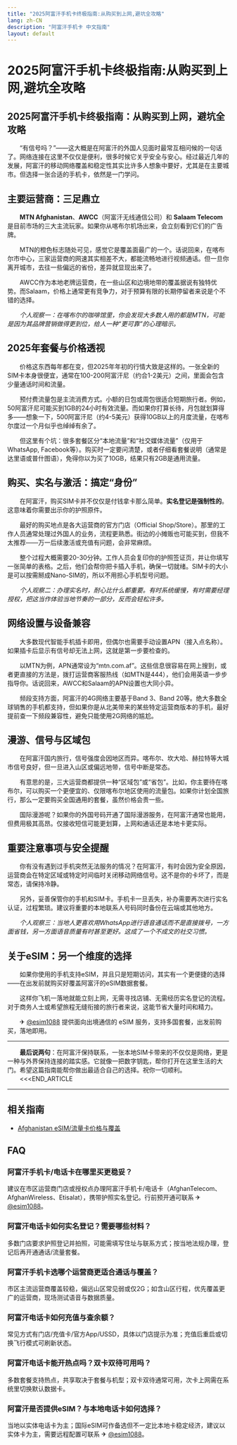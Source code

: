 ```yaml
---
title: "2025阿富汗手机卡终极指南:从购买到上网,避坑全攻略"
lang: zh-CN
description: "阿富汗手机卡 中文指南"
layout: default
---
```

# 2025阿富汗手机卡终极指南:从购买到上网,避坑全攻略

## 2025阿富汗手机卡终极指南：从购买到上网，避坑全攻略

　　“有信号吗？”——这大概是在阿富汗的外国人见面时最常互相问候的一句话了。网络连接在这里不仅仅是便利，很多时候它关乎安全与安心。经过最近几年的发展，阿富汗的移动网络覆盖和稳定性其实比许多人想象中要好，尤其是在主要城市。但选择一张合适的手机卡，依然是一门学问。

## 主要运营商：三足鼎立

　　**MTN Afghanistan**、**AWCC**（阿富汗无线通信公司）和 **Salaam Telecom** 是目前市场的三大主流玩家。如果你从喀布尔机场出来，会立刻看到它们的广告牌。

　　MTN的橙色标志随处可见，感觉它是覆盖面最广的一个。话说回来，在喀布尔市中心，三家运营商的网速其实相差不大，都能流畅地进行视频通话。但一旦你离开城市，去往一些偏远的省份，差异就显现出来了。

　　AWCC作为本地老牌运营商，在一些山区和边境地带的覆盖据说有独特优势。而Salaam，价格上通常更有竞争力，对于预算有限的长期停留者来说是个不错的选择。

　　*个人观察一：在喀布尔的咖啡馆里，你会发现大多数人用的都是MTN，可能是因为其品牌营销做得更到位，给人一种“更可靠”的心理暗示。*

## 2025年套餐与价格透视

　　价格这东西每年都在变，但2025年年初的行情大致是这样的。一张全新的SIM卡本身很便宜，通常在100-200阿富汗尼（约合1-2美元）之间，里面会包含少量通话时间和流量。

　　预付费流量包是主流消费方式。小额的日包或周包很适合短期旅行者。例如，50阿富汗尼可能买到1GB的24小时有效流量。而如果你打算长待，月包就划算得多——想象一下，500阿富汗尼（约4-5美元）获得10GB以上的月度流量，在喀布尔度过一个月似乎也绰绰有余了。

　　但这里有个坑：很多套餐区分“本地流量”和“社交媒体流量”（仅用于WhatsApp, Facebook等）。购买时一定要问清楚，或者仔细看套餐说明（通常是达里语或普什图语），免得你以为买了10GB，结果只有2GB是通用流量。

## 购买、实名与激活：搞定“身份”

　　在阿富汗，购买SIM卡并不仅仅是付钱拿卡那么简单。**实名登记是强制性的**。这意味着你需要出示你的护照原件。

　　最好的购买地点是各大运营商的官方门店（Official Shop/Store）。那里的工作人员通常处理过外国人的业务，流程更熟悉。街边的小摊贩也可能买到，但我不太推荐——万一后续激活或充值有问题，会非常麻烦。

　　整个过程大概需要20-30分钟。工作人员会复印你的护照签证页，并让你填写一张简单的表格。之后，他们会帮你把卡插入手机，确保一切就绪。SIM卡的大小是可以按需掰成Nano-SIM的，所以不用担心手机型号问题。

　　*个人观察二：办理实名时，耐心比什么都重要。有时系统缓慢，有时需要经理授权，把这当作体验当地节奏的一部分，反而会轻松许多。*

## 网络设置与设备兼容

　　大多数现代智能手机插卡即用，但偶尔也需要手动设置APN（接入点名称）。如果插卡后显示有信号却无法上网，这就是第一步要检查的。

　　以MTN为例，APN通常设为“mtn.com.af”。这些信息很容易在网上搜到，或者更直接的方法是，拨打运营商客服热线（如MTN是444），他们会用英语一步步指导你。话说回来，AWCC和Salaam的APN设置也大同小异。

　　频段支持方面，阿富汗的4G网络主要基于Band 3、Band 20等。绝大多数全球销售的手机都支持，但如果你是从北美带来的某些特定运营商版本的手机，最好提前查一下频段兼容性，避免只能使用2G网络的尴尬。

## 漫游、信号与区域包

　　在阿富汗国内旅行，信号强度会因地区而异。喀布尔、坎大哈、赫拉特等大城市信号良好，但一旦进入山区或偏远地带，信号中断是常态。

　　有意思的是，三大运营商都提供一种“区域包”或“省包”。比如，你主要待在喀布尔，可以购买一个更便宜的、仅限喀布尔地区使用的流量包。如果你计划全国旅行，那么一定要购买全国通用的套餐，虽然价格会贵一些。

　　国际漫游呢？如果你的外国号码开通了国际漫游服务，在阿富汗通常也能用，但费用极其高昂。仅接收短信可能更划算，上网和通话还是本地卡更实际。

## 重要注意事项与安全提醒

　　你有没有遇到过手机突然无法服务的情况？在阿富汗，有时会因为安全原因，运营商会在特定区域或特定时间临时关闭移动网络信号。这不是你的卡坏了，而是常态，请保持冷静。

　　另外，妥善保管你的手机和SIM卡。手机卡一旦丢失，补办需要再次进行实名认证，过程繁琐。建议将重要的本地联系人号码同时备份在云端或其他地方。

　　*个人观察三：当地人更喜欢用WhatsApp进行语音通话而不是直接拨号，一方面省钱，另一方面语音质量有时甚至更好。这成了一个不成文的社交习惯。*

## 关于eSIM：另一个维度的选择

　　如果你使用的手机支持eSIM，并且只是短期访问，其实有一个更便捷的选择——在出发前就购买好覆盖阿富汗的eSIM数据套餐。

　　这样你飞机一落地就能立刻上网，无需寻找店铺、无需经历实名登记的流程。对于商务人士或希望旅程无缝衔接的旅行者来说，这能节省大量时间和精力。

　　✈ [@esim1088](https://t.me/s/esim1088) 提供面向出境通信的 eSIM 服务，支持多国套餐，出发前购买，落地即用。

---

　　**最后说两句**：在阿富汗保持联系，一张本地SIM卡带来的不仅仅是网络，更是一种与外界保持连接的踏实感。它就像一把数字钥匙，帮你打开在这里生活的大门。希望这篇指南能帮你做出最适合自己的选择。祝你一切顺利。
　　<<<END_ARTICLE

<!-- crosslink -->
---

## 相关指南

- [Afghanistan eSIM/流量卡价格与覆盖](https://azpetavircava.github.io/afghanistan-data-plans)

<!-- BEGIN_AFGHANISTAN_FAQ -->
## FAQ

### 阿富汗手机卡/电话卡在哪里买更稳妥？
建议在市区运营商门店或授权点办理阿富汗手机卡/电话卡（AfghanTelecom、AfghanWireless、Etisalat），携带护照实名登记。行前预开通可联系 ✈ [@esim1088](https://t.me/s/esim1088)。

### 阿富汗电话卡如何实名登记？需要哪些材料？
多数门店要求护照登记并拍照，可能需填写住址与联系方式；按当地法规办理，登记后再开通通话/流量套餐。

### 阿富汗手机卡选哪个运营商更适合通话与覆盖？
市区主流运营商覆盖较稳，偏远山区常见弱或仅2G；如含山区行程，优先覆盖更广的运营商，现场测试语音与数据质量。

### 阿富汗电话卡如何充值与查余额？
常见方式有门店/充值卡/官方App/USSD，具体以门店提示为准；充值后重启或切换飞行模式可刷新状态。

### 阿富汗电话卡能开热点吗？双卡双待可用吗？
多数套餐支持热点，共享取决于套餐与机型；双卡双待通常可用，次卡上网需在系统里切换默认数据卡。

### 阿富汗是否提供eSIM？与本地电话卡如何选择？
当地以实体电话卡为主；国际eSIM可作备选但不一定比本地卡稳定经济，建议以实体卡为主，需要远程配置可联系 ✈ [@esim1088](https://t.me/s/esim1088)。

<script type="application/ld+json">
{"@context": "https://schema.org", "@type": "FAQPage", "mainEntity": [{"@type": "Question", "name": "阿富汗手机卡/电话卡在哪里买更稳妥？", "acceptedAnswer": {"@type": "Answer", "text": "建议在市区运营商门店或授权点办理阿富汗手机卡/电话卡（AfghanTelecom、AfghanWireless、Etisalat），携带护照实名登记。行前预开通可联系 ✈ @esim1088。"}}, {"@type": "Question", "name": "阿富汗电话卡如何实名登记？需要哪些材料？", "acceptedAnswer": {"@type": "Answer", "text": "多数门店要求护照登记并拍照，可能需填写住址与联系方式；按当地法规办理，登记后再开通通话/流量套餐。"}}, {"@type": "Question", "name": "阿富汗手机卡选哪个运营商更适合通话与覆盖？", "acceptedAnswer": {"@type": "Answer", "text": "市区主流运营商覆盖较稳，偏远山区常见弱或仅2G；如含山区行程，优先覆盖更广的运营商，现场测试语音与数据质量。"}}, {"@type": "Question", "name": "阿富汗电话卡如何充值与查余额？", "acceptedAnswer": {"@type": "Answer", "text": "常见方式有门店/充值卡/官方App/USSD，具体以门店提示为准；充值后重启或切换飞行模式可刷新状态。"}}, {"@type": "Question", "name": "阿富汗电话卡能开热点吗？双卡双待可用吗？", "acceptedAnswer": {"@type": "Answer", "text": "多数套餐支持热点，共享取决于套餐与机型；双卡双待通常可用，次卡上网需在系统里切换默认数据卡。"}}, {"@type": "Question", "name": "阿富汗是否提供eSIM？与本地电话卡如何选择？", "acceptedAnswer": {"@type": "Answer", "text": "当地以实体电话卡为主；国际eSIM可作备选但不一定比本地卡稳定经济，建议以实体卡为主，需要远程配置可联系 ✈ @esim1088。"}}]}
</script>
<!-- END_AFGHANISTAN_FAQ -->
